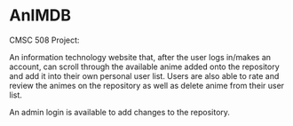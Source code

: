 # AnIMDB
CMSC 508 Project:

An information technology website that, after the user logs in/makes an account, can scroll through the available anime added onto the repository and add it into their own personal user list. Users are also able to rate and review the animes on the repository as well as delete anime from their user list. 

An admin login is available to add changes to the repository.
